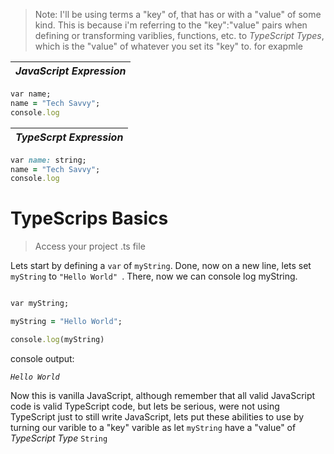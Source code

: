 > Note: I'll be using terms a "key" of, that has or with a "value" of some kind. This is because i'm referring to the "key":"value" pairs when defining or transforming variblies, functions, etc. to *TypeScript Types*, which is the "value" of whatever you set its "key" to. for exapmle 

| *JavaScript Expression* |
| --- |
```Ruby 
var name;
name = "Tech Savvy";
console.log
```

| *TypeScrpt Expression* |
| --- |
```Ruby 
var name: string;
name = "Tech Savvy";
console.log
```

# TypeScrips Basics

> Access your project .ts file

Lets start by defining a ```var``` of ```myString```. Done, now on a new line, lets set ```myString``` to ```"Hello World" ```. 
There, now we can console log myString.

```Ruby

var myString;

myString = "Hello World";

console.log(myString)

```
console output:

_```Hello World```_


Now this is vanilla JavaScript, although remember that all valid JavaScript code is valid TypeScript code, but lets be serious, were not using TypeScript just to still write JavaScript, lets put these abilities to use by turning our varible to a "key" varible as let ```myString``` have a "value" of *TypeScript Type* ```String```


